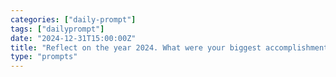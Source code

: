 ```yaml
---
categories: ["daily-prompt"]
tags: ["dailyprompt"]
date: "2024-12-31T15:00:00Z"
title: "Reflect on the year 2024. What were your biggest accomplishments, challenges, and lessons learned?"
type: "prompts"
---
```

